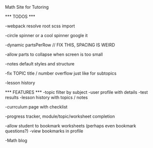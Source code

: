 Math Site for Tutoring


*** TODOS ***

-webpack resolve root scss import

-circle spinner or a cool spinner google it

-dynamic partsPerRow // FIX THIS, SPACING IS WEIRD


-allow parts to collapse when screen is too small

-notes default styles and structure

-fix TOPIC title / number overflow just like for subtopics


-lesson history



*** FEATURES ***
-topic filter by subject
-user profile with details
-test results
-lesson history with topics / notes

-currculum page with checklist


-progress tracker, module/topic/worksheet completion


-allow student to bookmark worksheets (perhaps even bookmark questions?)
-view bookmarks in profile




-Math blog
